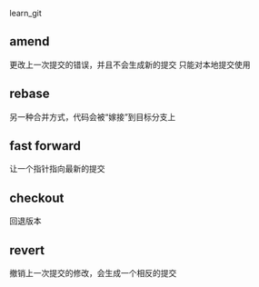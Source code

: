 learn_git

## amend
更改上一次提交的错误，并且不会生成新的提交 
只能对本地提交使用

## rebase
另一种合并方式，代码会被“嫁接”到目标分支上

## fast forward
让一个指针指向最新的提交

## checkout
回退版本

## revert
撤销上一次提交的修改，会生成一个相反的提交